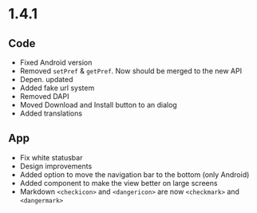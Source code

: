 # 1.4.1

## Code

- Fixed Android version
- Removed `setPref` & `getPref`. Now should be merged to the new API
- Depen. updated
- Added fake url system
- Removed DAPI
- Moved Download and Install button to an dialog
- Added translations

## App

- Fix white statusbar
- Design improvements
- Added option to move the navigation bar to the bottom (only Android)
- Added component to make the view better on large screens
- Markdown `<checkicon>` and `<dangericon>` are now `<checkmark>` and `<dangermark>`
